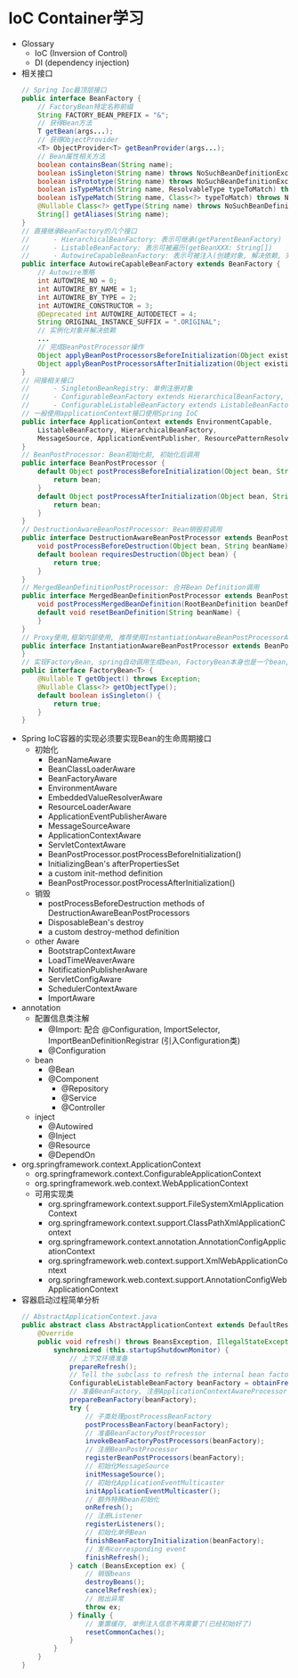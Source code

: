 # IoC Container学习
- Glossary
    - IoC (Inversion of Control)
    - DI (dependency injection)
- 相关接口
    ```java
    // Spring Ioc最顶层接口
    public interface BeanFactory {
        // FactoryBean特定名称前缀
        String FACTORY_BEAN_PREFIX = "&";
        // 获得Bean方法
        T getBean(args...);
        // 获得ObjectProvider
        <T> ObjectProvider<T> getBeanProvider(args...);
        // Bean属性相关方法
        boolean containsBean(String name);
        boolean isSingleton(String name) throws NoSuchBeanDefinitionException;
        boolean isPrototype(String name) throws NoSuchBeanDefinitionException;
        boolean isTypeMatch(String name, ResolvableType typeToMatch) throws NoSuchBeanDefinitionException;
        boolean isTypeMatch(String name, Class<?> typeToMatch) throws NoSuchBeanDefinitionException;
        @Nullable Class<?> getType(String name) throws NoSuchBeanDefinitionException;
        String[] getAliases(String name);
    }
    // 直接继承BeanFactory的几个接口
    //      - HierarchicalBeanFactory: 表示可继承(getParentBeanFactory)
    //      - ListableBeanFactory: 表示可被遍历(getBeanXXX: String[])
    //      - AutowireCapableBeanFactory: 表示可被注入(创建对象, 解决依赖, 完成BeanPostProcessor操作)
    public interface AutowireCapableBeanFactory extends BeanFactory {
        // Autowire策略
        int AUTOWIRE_NO = 0;
        int AUTOWIRE_BY_NAME = 1;
        int AUTOWIRE_BY_TYPE = 2;
        int AUTOWIRE_CONSTRUCTOR = 3;
        @Deprecated int AUTOWIRE_AUTODETECT = 4;
        String ORIGINAL_INSTANCE_SUFFIX = ".ORIGINAL";
        // 实例化对象并解决依赖
        ...
        // 完成BeanPostProcessor操作
        Object applyBeanPostProcessorsBeforeInitialization(Object existingBean, String beanName) throws BeansException;
        Object applyBeanPostProcessorsAfterInitialization(Object existingBean, String beanName) throws BeansException;
    }
    // 间接相关接口
    //      - SingletonBeanRegistry: 单例注册对象
    //      - ConfigurableBeanFactory extends HierarchicalBeanFactory, SingletonBeanRegistry
    //      - ConfigurableListableBeanFactory extends ListableBeanFactory, AutowireCapableBeanFactory, ConfigurableBeanFactory
    // 一般使用applicationContext接口使用Spring IoC
    public interface ApplicationContext extends EnvironmentCapable,
        ListableBeanFactory, HierarchicalBeanFactory,
        MessageSource, ApplicationEventPublisher, ResourcePatternResolver {
    }
    // BeanPostProcessor: Bean初始化前, 初始化后调用
    public interface BeanPostProcessor {
        default Object postProcessBeforeInitialization(Object bean, String beanName) throws BeansException {
            return bean;
        }
        default Object postProcessAfterInitialization(Object bean, String beanName) throws BeansException {
            return bean;
        }
    }
    // DestructionAwareBeanPostProcessor: Bean销毁前调用
    public interface DestructionAwareBeanPostProcessor extends BeanPostProcessor {
        void postProcessBeforeDestruction(Object bean, String beanName) throws BeansException;
        default boolean requiresDestruction(Object bean) {
            return true;
        }
    }
    // MergedBeanDefinitionPostProcessor: 合并Bean Definition调用
    public interface MergedBeanDefinitionPostProcessor extends BeanPostProcessor {
        void postProcessMergedBeanDefinition(RootBeanDefinition beanDefinition, Class<?> beanType, String beanName);
        default void resetBeanDefinition(String beanName) {
        }
    }
    // Proxy使用,框架内部使用, 推荐使用InstantiationAwareBeanPostProcessorAdapter
    public interface InstantiationAwareBeanPostProcessor extends BeanPostProcessor {
    }
    // 实现FactoryBean, spring自动调用生成bean, FactoryBean本身也是一个bean, 被Spring管理
    public interface FactoryBean<T> {
        @Nullable T getObject() throws Exception;
        @Nullable Class<?> getObjectType();
        default boolean isSingleton() {
            return true;
        }
    }
    ```
- Spring IoC容器的实现必须要实现Bean的生命周期接口
    - 初始化
        - BeanNameAware
        - BeanClassLoaderAware
        - BeanFactoryAware
        - EnvironmentAware
        - EmbeddedValueResolverAware
        - ResourceLoaderAware
        - ApplicationEventPublisherAware
        - MessageSourceAware
        - ApplicationContextAware
        - ServletContextAware
        - BeanPostProcessor.postProcessBeforeInitialization() 
        - InitializingBean's afterPropertiesSet
        - a custom init-method definition
        - BeanPostProcessor.postProcessAfterInitialization()
    - 销毁
        - postProcessBeforeDestruction methods of DestructionAwareBeanPostProcessors
        - DisposableBean's destroy
        - a custom destroy-method definition
    - other Aware
        - BootstrapContextAware
        - LoadTimeWeaverAware
        - NotificationPublisherAware
        - ServletConfigAware
        - SchedulerContextAware
        - ImportAware
- annotation
    - 配置信息类注解
        - @Import: 配合 @Configuration, ImportSelector, ImportBeanDefinitionRegistrar (引入Configuration类)
        - @Configuration
    - bean
        - @Bean
        - @Component
            - @Repository
            - @Service
            - @Controller
    - inject
        - @Autowired
        - @Inject
        - @Resource
        - @DependOn
- org.springframework.context.ApplicationContext
    - org.springframework.context.ConfigurableApplicationContext
    - org.springframework.web.context.WebApplicationContext
    - 可用实现类
        - org.springframework.context.support.FileSystemXmlApplicationContext
        - org.springframework.context.support.ClassPathXmlApplicationContext
        - org.springframework.context.annotation.AnnotationConfigApplicationContext
        - org.springframework.web.context.support.XmlWebApplicationContext
        - org.springframework.web.context.support.AnnotationConfigWebApplicationContext
- 容器启动过程简单分析
    ```java
    // AbstractApplicationContext.java
    public abstract class AbstractApplicationContext extends DefaultResourceLoader implements ConfigurableApplicationContext {
        @Override
        public void refresh() throws BeansException, IllegalStateException {
            synchronized (this.startupShutdownMonitor) {
                // 上下文环境准备
                prepareRefresh();
                // Tell the subclass to refresh the internal bean factory.
                ConfigurableListableBeanFactory beanFactory = obtainFreshBeanFactory();
                // 准备BeanFactory, 注册ApplicationContextAwareProcessor
                prepareBeanFactory(beanFactory);
                try {
                    // 子类处理postProcessBeanFactory
                    postProcessBeanFactory(beanFactory);
                    // 准备BeanFactoryPostProcessor
                    invokeBeanFactoryPostProcessors(beanFactory);
                    // 注册BeanPostProcessor
                    registerBeanPostProcessors(beanFactory);
                    // 初始化MessageSource
                    initMessageSource();
                    // 初始化ApplicationEventMulticaster
                    initApplicationEventMulticaster();
                    // 额外特殊bean初始化
                    onRefresh();
                    // 注册Listener
                    registerListeners();
                    // 初始化单例Bean
                    finishBeanFactoryInitialization(beanFactory);
                    // 发布corresponding event
                    finishRefresh();
                } catch (BeansException ex) {
                    // 销毁beans
                    destroyBeans();
                    cancelRefresh(ex);
                    // 抛出异常
                    throw ex;
                } finally {
                    // 重置缓存, 单例注入信息不再需要了(已经初始好了)
                    resetCommonCaches();
                }
            }
        }
    }
    ```